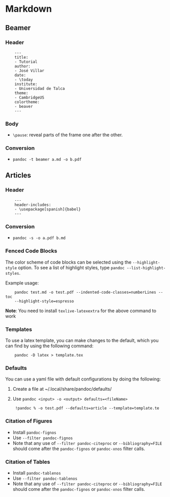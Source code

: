 # Markdown

## Beamer

### Header

        ---
        title:
        - Tutorial
        author:
        - José Villar
        date:
        - \today
        institute:
        - Universidad de Talca
        theme:
        - CambridgeUS
        colortheme:
        - beaver
        ---

### Body

- `\pause`: reveal parts of the frame one after the other.

### Conversion

- `pandoc -t beamer a.md -o b.pdf`

## Articles

### Header

        ---
        header-includes:
        - \usepackage[spanish]{babel}
        ---

### Conversion

- `pandoc -s -o a.pdf b.md`

### Fenced Code Blocks

The color scheme of code blocks can be selected using the `--highlight-style`
option. To see a list of highlight styles, type `pandoc
--list-highlight-styles`.

Example usage:

        pandoc test.md -o test.pdf --indented-code-classes=numberLines --toc
        --highlight-style=espresso

**Note**: You need to install `texlive-latexextra` for the above command to work

### Templates

To use a latex template, you can make changes to the default, which you can
find by using the following command:

        pandoc -D latex > template.tex

### Defaults

You can use a yaml file with default configurations by doing the following:

1. Create a file at ~/.local/share/pandoc/defaults/<fileName>
1. Use `pandoc <input> -o <output> defaults=<fileName>`

        !pandoc % -o test.pdf --defaults=article --template=template.te


### Citation of Figures

- Install `pandoc-fignos`
- Use `--filter pandoc-fignos`
- Note that any use of `--filter pandoc-citeproc` or `--bibliography=FILE`
  should come after the `pandoc-fignos` or `pandoc-xnos` filter calls.

### Citation of Tables

- Install `pandoc-tablenos`
- Use `--filter pandoc-tablenos`
- Note that any use of `--filter pandoc-citeproc` or `--bibliography=FILE`
  should come after the `pandoc-fignos` or `pandoc-xnos` filter calls.
